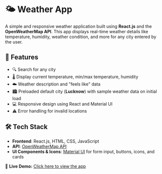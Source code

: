 # 🌤️ Weather App

A simple and responsive weather application built using **React.js** and the **OpenWeatherMap API**. This app displays real-time weather details like temperature, humidity, weather condition, and more for any city entered by the user.

## 🚀 Features

- 🔍 Search for any city
- 🌡️ Display current temperature, min/max temperature, humidity
- ☁️ Weather description and "feels like" data
- 🏙️ Preloaded default city (**Lucknow**) with sample weather data on initial load
- 💻 Responsive design using React and Material UI
- ⚠️ Error handling for invalid locations


## 🛠️ Tech Stack

- **Frontend**: React.js, HTML, CSS, JavaScript
- **API**: [OpenWeatherMap API](https://openweathermap.org/api)
- **UI Components & Icons**: [Material UI](https://mui.com/) for form input, buttons, icons, and cards


🔗 **Live Demo:** [Click here to view the app](https://weather-app-two-xi-64.vercel.app/)



